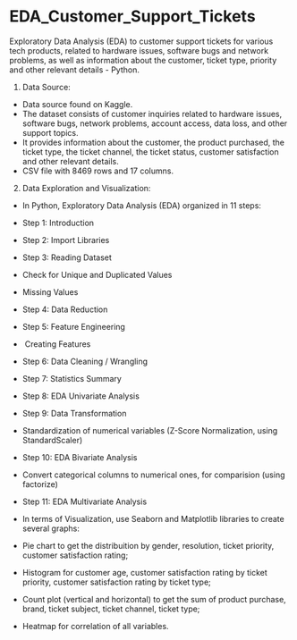 # EDA_Customer_Support_Tickets
Exploratory Data Analysis (EDA) to customer support tickets for various tech products, related to hardware issues, software bugs and network problems, as well as information about the customer, ticket type, priority and other relevant details - Python.

1. Data Source:
- Data source found on Kaggle.
- The dataset consists of customer inquiries related to hardware issues, software bugs, network problems, account access, data loss, and other support topics.
- It provides information about the customer, the product purchased, the ticket type, the ticket channel, the ticket status, customer satisfaction and other relevant details.
- CSV file with 8469 rows and 17 columns.


2. Data Exploration and Visualization:
- In Python, Exploratory Data Analysis (EDA) organized in 11 steps:
- Step 1: Introduction
- Step 2: Import Libraries
- Step 3: Reading Dataset
- Check for Unique and Duplicated Values
- Missing Values
- Step 4: Data Reduction
- Step 5: Feature Engineering
-  Creating Features
- Step 6: Data Cleaning / Wrangling
- Step 7: Statistics Summary
- Step 8: EDA Univariate Analysis
- Step 9: Data Transformation
- Standardization of numerical variables (Z-Score Normalization, using StandardScaler)​
- Step 10: EDA Bivariate Analysis
- Convert categorical columns to numerical ones, for comparision (using factorize)​
- Step 11: EDA Multivariate Analysis

- In terms of Visualization, use Seaborn and Matplotlib libraries to create several graphs:
- Pie chart to get the distribuition by gender, resolution, ticket priority, customer satisfaction rating;
- Histogram for customer age, customer satisfaction rating by ticket priority, customer satisfaction rating by ticket type;
- Count plot (vertical and horizontal) to get the sum of product purchase, brand, ticket subject, ticket channel, ticket type;
- Heatmap for correlation of all variables.
